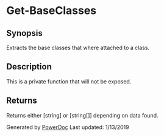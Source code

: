# Get-BaseClasses

## Synopsis

Extracts the base classes that where attached to a class.

## Description

This is a private function that will not be exposed.

## Returns

Returns either [string] or [string[]] depending on data found.

Generated by [PowerDoc](https://github.com/luther38/PowerDoc)
Last updated: 1/13/2019
